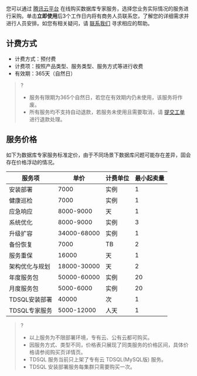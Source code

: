您可以通过 [腾讯云平台]() 在线购买数据库专家服务，选择您业务实际情况的服务进行采购。单击**立即使用**后3个工作日内将有商务人员联系您，了解您的详细需求并进行人员安排。如您有相关疑问，请 [联系我们](https://cloud.tencent.com/about/connect) 寻求相应的帮助。

## 计费方式
- 计费方式：预付费
- 计费项：按照产品类型、服务类型、服务方式等进行收费
- 有效期：365天（自然日）

>?
>- 服务有限期为365个自然日，若您在有效期内仍未使用，该服务将作废。
>- 所有服务均不支持自动退款，若服务未使用且需要取消，请 [提交工单](https://console.cloud.tencent.com/workorder/category) 进行退款处理。

## 服务价格
如下为数据库专家服务标准定价，由于不同场景下数据库问题可能存在差异，固会存在价格浮动的情况。

| 服务项         | 单价        | 计费单位 | 最小起卖量 |
| -------------- | ----------- | -------- | ---------- |
| 安装部署       | 7000        | 实例     | 1          |
| 健康巡检       | 7000        | 实例     | 1          |
| 应急响应       | 8000-9000   | 天       | 1          |
| 系统优化       | 8000-9000   | 实例     | 3          |
| 升级扩容       | 34000-68000 | 实例     | 1          |
| 备份恢复       | 7000        | TB       | 2          |
| 服务重保       | 16000       | 天       | 1          |
| 架构优化与规划 | 18000-30000 | 天       | 2          |
| 年度服务包     | 50000-60000 | 实例     | 20         |
| 月度服务包     | 5000-6000   | 实例     | 20         |
| TDSQL安装部署  | 40000       | 次       | 1          |
| TDSQL专家服务  | 5000-12000  | 人天     | 1          |

>?
>- 以上服务为不限部署环境，专有云、公有云都可购买。
>- 因服务方式、类型不同，价格表只展现了同类服务的价格区间，具体价格请参阅购买页详情页。
>- TDSQL 服务当前只上架了专有云 TDSQL(MySQL版) 服务。
>- TDSQL 安装部署服务每集群只需要购买一次。

